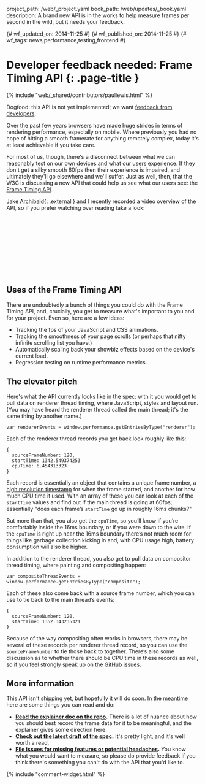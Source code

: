 project_path: /web/_project.yaml
book_path: /web/updates/_book.yaml
description: A brand new API is in the works to help measure frames per second in the wild, but it needs your feedback.

{# wf_updated_on: 2014-11-25 #}
{# wf_published_on: 2014-11-25 #}
{# wf_tags: news,performance,testing,frontend #}

# Developer feedback needed: Frame Timing API {: .page-title }

{% include "web/_shared/contributors/paullewis.html" %}



Dogfood: this API is not yet implemented; we want [feedback from developers](https://github.com/w3c/frame-timing/issues).

Over the past few years browsers have made huge strides in terms of rendering performance, especially on mobile. Where previously you had no hope of hitting a smooth framerate for anything remotely complex, today it's at least achievable if you take care.

For most of us, though, there's a disconnect between what we can reasonably test on our own devices and what our users experience. If they don't get a silky smooth 60fps then their experience is impaired, and ultimately they'll go elsewhere and we'll suffer. Just as well, then, that the W3C is discussing a new API that could help us see what our users see: the [Frame Timing API](https://github.com/w3c/frame-timing).

[Jake Archibald](http://jakearchibald.com/){: .external } and I recently recorded a video overview of the API, so if you prefer watching over reading take a look:

<div class="video-wrapper">
  <iframe class="devsite-embedded-youtube-video" data-video-id="4zoC3eaa9z0"
          data-autohide="1" data-showinfo="0" frameborder="0" allowfullscreen>
  </iframe>
</div>

## Uses of the Frame Timing API

There are undoubtedly a bunch of things you could do with the Frame Timing API, and, crucially, you get to measure what's important to you and for your project. Even so, here are a few ideas:

* Tracking the fps of your JavaScript and CSS animations.
* Tracking the smoothness of your page scrolls (or perhaps that nifty infinite scrolling list you have.)
* Automatically scaling back your showbiz effects based on the device's current load.
* Regression testing on runtime performance metrics.

## The elevator pitch

Here's what the API currently looks like in the spec: with it you would get to pull data on renderer thread timing, where JavaScript, styles and layout run. (You may have heard the renderer thread called the main thread; it's the same thing by another name.)


    var rendererEvents = window.performance.getEntriesByType("renderer");
    

Each of the renderer thread records you get back look roughly like this:


    {
      sourceFrameNumber: 120,
      startTime: 1342.549374253
      cpuTime: 6.454313323
    }
    

Each record is essentially an object that contains a unique frame number, a [high resolution timestamp](http://www.w3.org/TR/hr-time/#domhighrestimestamp) for when the frame started, and another for how much CPU time it used. With an array of these you can look at each of the `startTime` values and find out if the main thread is going at 60fps; essentially "does each frame’s `startTime` go up in roughly 16ms chunks?"

But more than that, you also get the `cpuTime`, so you’ll know if you’re comfortably inside the 16ms boundary, or if you were down to the wire. If the `cpuTime` is right up near the 16ms boundary there’s not much room for things like garbage collection kicking in and, with CPU usage high, battery consumption will also be higher.

In addition to the renderer thread, you also get to pull data on compositor thread timing, where painting and compositing happen:


    var compositeThreadEvents = window.performance.getEntriesByType("composite");
    

Each of these also come back with a source frame number, which you can use to tie back to the main thread’s events:


    {
      sourceFrameNumber: 120,
      startTime: 1352.343235321
    }
    

Because of the way compositing often works in browsers, there may be several of these records per renderer thread record, so you can use the `sourceFrameNumber` to tie those back to together. There’s also some discussion as to whether there should be CPU time in these records as well, so if you feel strongly speak up on the [GitHub issues](https://github.com/w3c/frame-timing/issues).

## More information

This API isn't shipping yet, but hopefully it will do soon. In the meantime here are some things you can read and do:

* **[Read the explainer doc on the repo](https://github.com/w3c/frame-timing/wiki/Explainer).** There is a lot of nuance about how you should best record the frame data for it to be meaningful, and the explainer gives some direction here.
* **[Check out the latest draft of the spec](http://w3c.github.io/frame-timing/).** It's pretty light, and it's well worth a read.
* **[File issues for missing features or potential headaches](https://github.com/w3c/frame-timing/issues).** You know what you would want to measure, so please do provide feedback if you think there's something you can't do with the API that you'd like to.


{% include "comment-widget.html" %}
